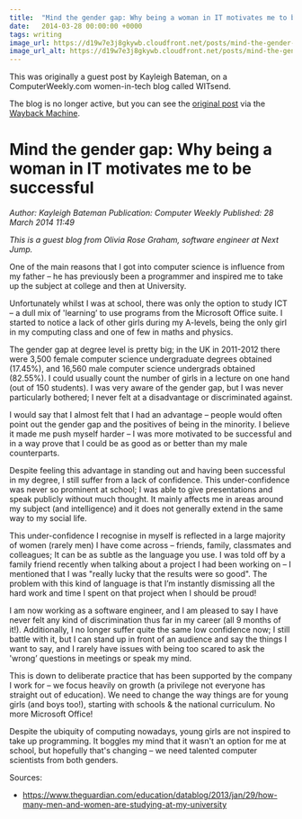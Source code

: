```yaml
---
title:  "Mind the gender gap: Why being a woman in IT motivates me to be successful"
date:   2014-03-28 00:00:00 +0000
tags: writing
image_url: https://d19w7e3j8gkywb.cloudfront.net/posts/mind-the-gender-gap.png
image_url_alt: https://d19w7e3j8gkywb.cloudfront.net/posts/mind-the-gender-gap.webp
---
```

This was originally a guest post by Kayleigh Bateman, on a ComputerWeekly.com women-in-tech blog called WITsend.

The blog is no longer active, but you can see the 
[original post](https://web.archive.org/web/20211206174453/https://www.computerweekly.com/blog/WITsend/Mind-the-gender-gap-Why-being-a-woman-in-IT-motivates-me-to-be-successful) 
via the [Wayback Machine](https://web.archive.org/).

# Mind the gender gap: Why being a woman in IT motivates me to be successful

_Author: Kayleigh Bateman_
_Publication: Computer Weekly_
_Published: 28 March 2014 11:49_

_This is a guest blog from Olivia Rose Graham, software engineer at Next Jump._

One of the main reasons that I got into computer science is influence from my father – he has previously been a 
programmer and inspired me to take up the subject at college and then at University.

Unfortunately whilst I was at school, there was only the option to study ICT – a dull mix of 'learning’ to use 
programs from the Microsoft Office suite. I started to notice a lack of other girls during my A-levels, being the 
only girl in my computing class and one of few in maths and physics.

The gender gap at degree level is pretty big; in the UK in 2011-2012 there were 3,500 female computer science 
undergraduate degrees obtained (17.45%), and 16,560 male computer science undergrads obtained (82.55%). I could usually 
count the number of girls in a lecture on one hand (out of 150 students). I was very aware of the gender gap, but 
I was never particularly bothered; I never felt at a disadvantage or discriminated against.

I would say that I almost felt that I had an advantage – people would often point out the gender gap and the 
positives of being in the minority. I believe it made me push myself harder – I was more motivated to be successful 
and in a way prove that I could be as good as or better than my male counterparts.

Despite feeling this advantage in standing out and having been successful in my degree, I still suffer from a lack of 
confidence. This under-confidence was never so prominent at school; I was able to give presentations and speak publicly 
without much thought. It mainly affects me in areas around my subject (and intelligence) and it does not generally 
extend in the same way to my social life.

This under-confidence I recognise in myself is reflected in a large majority of women (rarely men) I have come across 
– friends, family, classmates and colleagues; It can be as subtle as the language you use. I was told off by a family 
friend recently when talking about a project I had been working on – I mentioned that I was "really lucky that the 
results were so good".  The problem with this kind of language is that I’m instantly dismissing all the hard work 
and time I spent on that project when I should be proud!

I am now working as a software engineer, and I am pleased to say I have never felt any kind of discrimination 
thus far in my career (all 9 months of it!). Additionally, I no longer suffer quite the same low confidence now; 
I still battle with it, but I can stand up in front of an audience and say the things I want to say, and I rarely have 
issues with being too scared to ask the 'wrong’ questions in meetings or speak my mind.

This is down to deliberate practice that has been supported by the company I work for – we focus heavily on growth 
(a privilege not everyone has straight out of education). We need to change the way things are for young girls 
(and boys too!), starting with schools & the national curriculum. No more Microsoft Office!

Despite the ubiquity of computing nowadays, young girls are not inspired to take up programming. It boggles my 
mind that it wasn't an option for me at school, but hopefully that's changing – we need talented computer 
scientists from both genders.

Sources:
- https://www.theguardian.com/education/datablog/2013/jan/29/how-many-men-and-women-are-studying-at-my-university